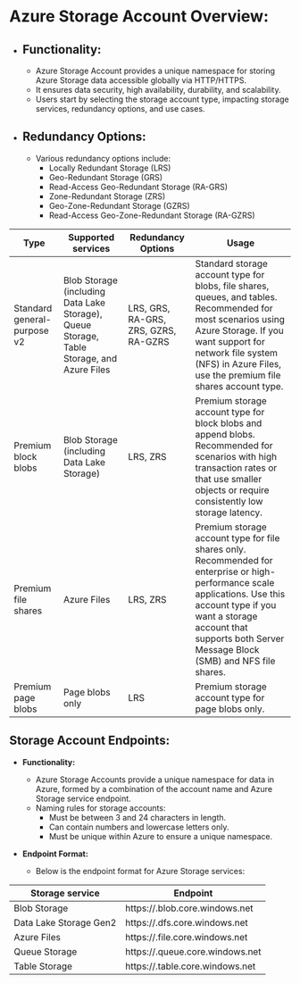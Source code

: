 # Azure Storage Account Overview:

- ## Functionality:
  - Azure Storage Account provides a unique namespace for storing Azure Storage data accessible globally via HTTP/HTTPS.
  - It ensures data security, high availability, durability, and scalability.
  - Users start by selecting the storage account type, impacting storage services, redundancy options, and use cases.

- ## Redundancy Options:
  - Various redundancy options include:
    - Locally Redundant Storage (LRS)
    - Geo-Redundant Storage (GRS)
    - Read-Access Geo-Redundant Storage (RA-GRS)
    - Zone-Redundant Storage (ZRS)
    - Geo-Zone-Redundant Storage (GZRS)
    - Read-Access Geo-Zone-Redundant Storage (RA-GZRS)



|**Type**|**Supported services**|**Redundancy Options**|**Usage**|
|---|---|---|---|
|Standard general-purpose v2|Blob Storage (including Data Lake Storage), Queue Storage, Table Storage, and Azure Files|LRS, GRS, RA-GRS, ZRS, GZRS, RA-GZRS|Standard storage account type for blobs, file shares, queues, and tables. Recommended for most scenarios using Azure Storage. If you want support for network file system (NFS) in Azure Files, use the premium file shares account type.|
|Premium block blobs|Blob Storage (including Data Lake Storage)|LRS, ZRS|Premium storage account type for block blobs and append blobs. Recommended for scenarios with high transaction rates or that use smaller objects or require consistently low storage latency.|
|Premium file shares|Azure Files|LRS, ZRS|Premium storage account type for file shares only. Recommended for enterprise or high-performance scale applications. Use this account type if you want a storage account that supports both Server Message Block (SMB) and NFS file shares.|
|Premium page blobs|Page blobs only|LRS|Premium storage account type for page blobs only.|


## Storage Account Endpoints:

- **Functionality:**
  - Azure Storage Accounts provide a unique namespace for data in Azure, formed by a combination of the account name and Azure Storage service endpoint.
  - Naming rules for storage accounts:
    - Must be between 3 and 24 characters in length.
    - Can contain numbers and lowercase letters only.
    - Must be unique within Azure to ensure a unique namespace.
    
- **Endpoint Format:**
  - Below is the endpoint format for Azure Storage services:


|**Storage service**|**Endpoint**|
|---|---|
|Blob Storage|https://<storage-account-name>.blob.core.windows.net|
|Data Lake Storage Gen2|https://<storage-account-name>.dfs.core.windows.net|
|Azure Files|https://<storage-account-name>.file.core.windows.net|
|Queue Storage|https://<storage-account-name>.queue.core.windows.net|
|Table Storage|https://<storage-account-name>.table.core.windows.net|
